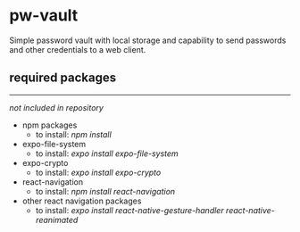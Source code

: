 # pw-vault

Simple password vault with local storage and capability to send passwords and other credentials to a web client.

## required packages
----
*not included in repository*

* npm packages
  * to install: *npm install*
* expo-file-system
  * to install: *expo install expo-file-system*
* expo-crypto
  * to install: *expo install expo-crypto*
* react-navigation
  * to install: *npm install react-navigation*
* other react navigation packages
  * to install: *expo install react-native-gesture-handler react-native-reanimated*